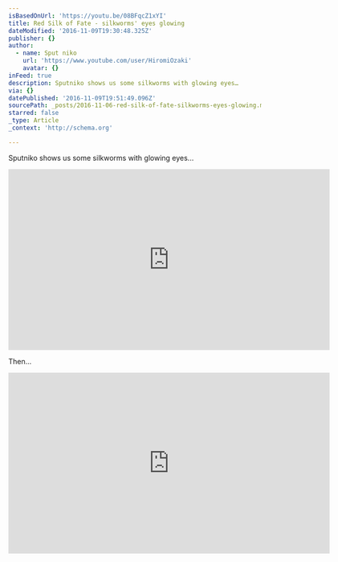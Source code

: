 ```yaml
---
isBasedOnUrl: 'https://youtu.be/08BFqcZ1xYI'
title: Red Silk of Fate - silkworms' eyes glowing
dateModified: '2016-11-09T19:30:48.325Z'
publisher: {}
author:
  - name: Sput niko
    url: 'https://www.youtube.com/user/HiromiOzaki'
    avatar: {}
inFeed: true
description: Sputniko shows us some silkworms with glowing eyes…
via: {}
datePublished: '2016-11-09T19:51:49.096Z'
sourcePath: _posts/2016-11-06-red-silk-of-fate-silkworms-eyes-glowing.md
starred: false
_type: Article
_context: 'http://schema.org'

---
```

Sputniko shows us some silkworms with glowing eyes...

<iframe src="https://cdn.embedly.com/widgets/media.html?src=https%3A%2F%2Fwww.youtube.com%2Fembed%2FMgUM9pHoPt4%3Ffeature%3Doembed&amp;url=http%3A%2F%2Fwww.youtube.com%2Fwatch%3Fv%3DMgUM9pHoPt4&amp;image=https%3A%2F%2Fi.ytimg.com%2Fvi%2FMgUM9pHoPt4%2Fhqdefault.jpg&amp;key=b7d04c9b404c499eba89ee7072e1c4f7&amp;type=text%2Fhtml&amp;schema=youtube" width="640" height="360" scrolling="no" frameborder="0" allowfullscreen="" style=""></iframe>

Then...

<iframe src="https://cdn.embedly.com/widgets/media.html?src=https%3A%2F%2Fwww.youtube.com%2Fembed%2F08BFqcZ1xYI%3Ffeature%3Doembed&amp;url=http%3A%2F%2Fwww.youtube.com%2Fwatch%3Fv%3D08BFqcZ1xYI&amp;image=https%3A%2F%2Fi.ytimg.com%2Fvi%2F08BFqcZ1xYI%2Fhqdefault.jpg&amp;key=b7d04c9b404c499eba89ee7072e1c4f7&amp;type=text%2Fhtml&amp;schema=youtube" width="640" height="360" scrolling="no" frameborder="0" allowfullscreen="" style=""></iframe>